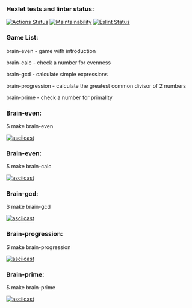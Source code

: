 ### Hexlet tests and linter status:
[![Actions Status](https://github.com/IlnurFazylzyanov/frontend-project-lvl1/workflows/hexlet-check/badge.svg)](https://github.com/IlnurFazylzyanov/frontend-project-lvl1/actions)
[![Maintainability](https://api.codeclimate.com/v1/badges/a99a88d28ad37a79dbf6/maintainability)](https://codeclimate.com/github/codeclimate/codeclimate/maintainability)
[![Eslint Status](https://github.com/IlnurFazylzyanov/frontend-project-lvl1/actions/workflows/eslint.yml/badge.svg)](https://github.com/IlnurFazylzyanov/frontend-project-lvl1/actions/workflows/eslint.yml)

### Game List:

brain-even - game with introduction

brain-calc - check a number for evenness

brain-gcd - calculate simple expressions

brain-progression - calculate the greatest common divisor of 2 numbers

brain-prime - check a number for primality

### Brain-even:

$ make brain-even

[![asciicast](https://asciinema.org/a/ngYxYCLgwlTzf7FJZ86W7ORi7.svg)](https://asciinema.org/a/ngYxYCLgwlTzf7FJZ86W7ORi7)

### Brain-even:

$ make brain-calc

[![asciicast](https://asciinema.org/a/s9Smjh7w8u6wkcwa2nFhfPcYs.svg)](https://asciinema.org/a/s9Smjh7w8u6wkcwa2nFhfPcYs)

### Brain-gcd:

$ make brain-gcd

[![asciicast](https://asciinema.org/a/3rmmEHZSsg0NSeBFezQLGJrz7.svg)](https://asciinema.org/a/3rmmEHZSsg0NSeBFezQLGJrz7)

### Brain-progression:

$ make brain-progression

[![asciicast](https://asciinema.org/a/TzmZPQBZcDVnnxo0ZNVZO9t7J.svg)](https://asciinema.org/a/TzmZPQBZcDVnnxo0ZNVZO9t7J)

### Brain-prime:

$ make brain-prime

[![asciicast](https://asciinema.org/a/pyhcmzMNGtU6Z6MkOVepR86at.svg)](https://asciinema.org/a/pyhcmzMNGtU6Z6MkOVepR86at)
